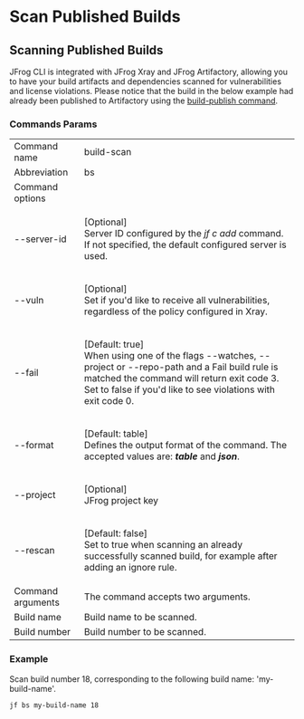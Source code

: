# Scan Published Builds

## Scanning Published Builds

JFrog CLI is integrated with JFrog Xray and JFrog Artifactory, allowing you to have your build artifacts and dependencies scanned for vulnerabilities and license violations. Please notice that the build in the below example had already been published to Artifactory using the [build-publish command](https://docs.jfrog-applications.jfrog.io/jfrog-applications/jfrog-cli/cli-for-jfrog-artifactory#publishing-build-info).

### Commands Params

|                   |                                                                                                                                                                                                                                |
|-------------------|--------------------------------------------------------------------------------------------------------------------------------------------------------------------------------------------------------------------------------|
| Command name      | build-scan                                                                                                                                                                                                                     |
| Abbreviation      | bs                                                                                                                                                                                                                             |
| Command options   |                                                                                                                                                                                                                                |
| --server-id       | <p>[Optional]<br>Server ID configured by the <em>jf c add</em> command. If not specified, the default configured server is used.</p>                                                                                           |
| --vuln            | <p>[Optional]<br>Set if you'd like to receive all vulnerabilities, regardless of the policy configured in Xray.</p>                                                                                                            |
| --fail            | <p>[Default: true]<br>When using one of the flags --watches, --project or --repo-path and a Fail build rule is matched the command will return exit code 3. Set to false if you'd like to see violations with exit code 0.</p> |
| --format          | <p>[Default: table]<br>Defines the output format of the command. The accepted values are: <em><strong>table</strong></em> and <em><strong>json</strong></em>.</p>                                                              |
| --project         | <p>[Optional]<br>JFrog project key</p>                                                                                                                                                                                         |
| --rescan          | <p>[Default: false]<br>Set to true when scanning an already successfully scanned build, for example after adding an ignore rule.</p>                                                                                           |
| Command arguments | The command accepts two arguments.                                                                                                                                                                                             |
| Build name        | Build name to be scanned.                                                                                                                                                                                                      |
| Build number      | Build number to be scanned.                                                                                                                                                                                                    |

### Example

Scan build number 18, corresponding to the following build name: 'my-build-name'.
```
jf bs my-build-name 18
```
